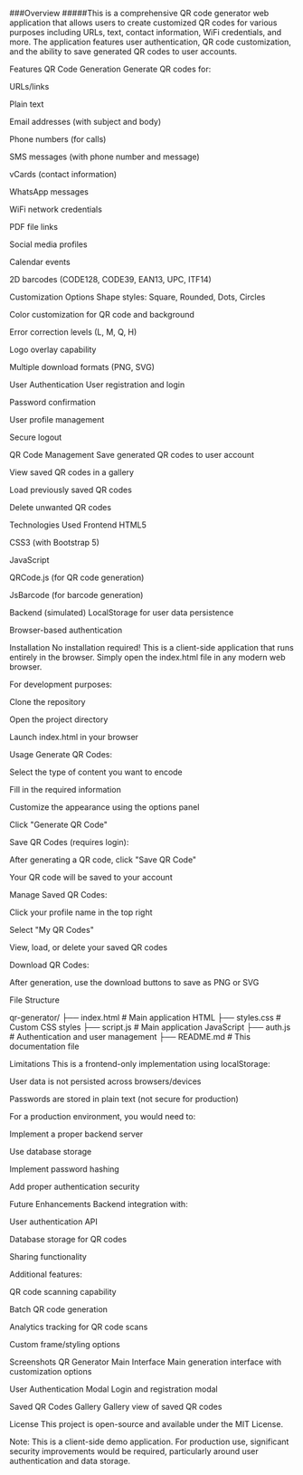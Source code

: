 ###Overview
#####This is a comprehensive QR code generator web application that allows users to create customized QR codes for various purposes including URLs, text, contact information, WiFi credentials, and more. The application features user authentication, QR code customization, and the ability to save generated QR codes to user accounts.

Features
QR Code Generation
Generate QR codes for:

URLs/links

Plain text

Email addresses (with subject and body)

Phone numbers (for calls)

SMS messages (with phone number and message)

vCards (contact information)

WhatsApp messages

WiFi network credentials

PDF file links

Social media profiles

Calendar events

2D barcodes (CODE128, CODE39, EAN13, UPC, ITF14)

Customization Options
Shape styles: Square, Rounded, Dots, Circles

Color customization for QR code and background

Error correction levels (L, M, Q, H)

Logo overlay capability

Multiple download formats (PNG, SVG)

User Authentication
User registration and login

Password confirmation

User profile management

Secure logout

QR Code Management
Save generated QR codes to user account

View saved QR codes in a gallery

Load previously saved QR codes

Delete unwanted QR codes

Technologies Used
Frontend
HTML5

CSS3 (with Bootstrap 5)

JavaScript

QRCode.js (for QR code generation)

JsBarcode (for barcode generation)

Backend (simulated)
LocalStorage for user data persistence

Browser-based authentication

Installation
No installation required! This is a client-side application that runs entirely in the browser. Simply open the index.html file in any modern web browser.

For development purposes:

Clone the repository

Open the project directory

Launch index.html in your browser

Usage
Generate QR Codes:

Select the type of content you want to encode

Fill in the required information

Customize the appearance using the options panel

Click "Generate QR Code"

Save QR Codes (requires login):

After generating a QR code, click "Save QR Code"

Your QR code will be saved to your account

Manage Saved QR Codes:

Click your profile name in the top right

Select "My QR Codes"

View, load, or delete your saved QR codes

Download QR Codes:

After generation, use the download buttons to save as PNG or SVG

File Structure


qr-generator/
├── index.html          # Main application HTML
├── styles.css          # Custom CSS styles
├── script.js           # Main application JavaScript
├── auth.js             # Authentication and user management
├── README.md           # This documentation file

Limitations
This is a frontend-only implementation using localStorage:

User data is not persisted across browsers/devices

Passwords are stored in plain text (not secure for production)

For a production environment, you would need to:

Implement a proper backend server

Use database storage

Implement password hashing

Add proper authentication security

Future Enhancements
Backend integration with:

User authentication API

Database storage for QR codes

Sharing functionality

Additional features:

QR code scanning capability

Batch QR code generation

Analytics tracking for QR code scans

Custom frame/styling options

Screenshots
QR Generator Main Interface
Main generation interface with customization options

User Authentication Modal
Login and registration modal

Saved QR Codes Gallery
Gallery view of saved QR codes

License
This project is open-source and available under the MIT License.


Note: This is a client-side demo application. For production use, significant security improvements would be required, particularly around user authentication and data storage.

